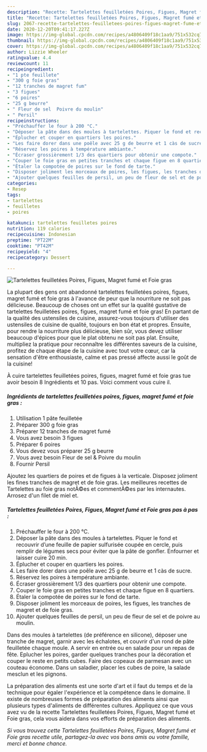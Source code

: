 ```yaml
---
description: "Recette: Tartelettes feuilletées Poires, Figues, Magret fumé et Foie gras"
title: "Recette: Tartelettes feuilletées Poires, Figues, Magret fumé et Foie gras"
slug: 2067-recette-tartelettes-feuilletees-poires-figues-magret-fume-et-foie-gras
date: 2020-12-20T09:41:17.227Z
image: https://img-global.cpcdn.com/recipes/a4806409f18c1aa9/751x532cq70/tartelettes-feuilletees-poires-figues-magret-fume-et-foie-gras-photo-principale-de-la-recette.jpg
thumbnail: https://img-global.cpcdn.com/recipes/a4806409f18c1aa9/751x532cq70/tartelettes-feuilletees-poires-figues-magret-fume-et-foie-gras-photo-principale-de-la-recette.jpg
cover: https://img-global.cpcdn.com/recipes/a4806409f18c1aa9/751x532cq70/tartelettes-feuilletees-poires-figues-magret-fume-et-foie-gras-photo-principale-de-la-recette.jpg
author: Lizzie Wheeler
ratingvalue: 4.4
reviewcount: 11
recipeingredient:
- "1 pte feuillete"
- "300 g foie gras"
- "12 tranches de magret fum"
- "3 figues"
- "6 poires"
- "25 g beurre"
- " Fleur de sel  Poivre du moulin"
- " Persil"
recipeinstructions:
- "Préchauffer le four à 200 °C."
- "Déposer la pâte dans des moules à tartelettes. Piquer le fond et recouvrir d’une feuille de papier sulfurisée coupée en cercle, puis remplir de légumes secs pour éviter que la pâte de gonfler. Enfourner et laisser cuire 20 min."
- "Éplucher et couper en quartiers les poires."
- "Les faire dorer dans une poêle avec 25 g de beurre et 1 càs de sucre."
- "Réservez les poires à température ambiante."
- "Écraser grossièrement 1/3 des quartiers pour obtenir une compote."
- "Couper le foie gras en petites tranches et chaque figue en 8 quartiers."
- "Étaler la compotée de poires sur le fond de tarte."
- "Disposer joliment les morceaux de poires, les figues, les tranches de magret et de foie gras."
- "Ajouter quelques feuilles de persil, un peu de fleur de sel et de poivre au moulin."
categories:
- Resep
tags:
- tartelettes
- feuilletes
- poires

katakunci: tartelettes feuilletes poires 
nutrition: 119 calories
recipecuisine: Indonesian
preptime: "PT22M"
cooktime: "PT42M"
recipeyield: "4"
recipecategory: Dessert

---
```



![Tartelettes feuilletées Poires, Figues, Magret fumé et Foie gras](https://img-global.cpcdn.com/recipes/a4806409f18c1aa9/751x532cq70/tartelettes-feuilletees-poires-figues-magret-fume-et-foie-gras-photo-principale-de-la-recette.jpg)

La plupart des gens ont abandonné tartelettes feuilletées poires, figues, magret fumé et foie gras à l'avance de peur que la nourriture ne soit pas délicieuse. Beaucoup de choses ont un effet sur la qualité gustative de tartelettes feuilletées poires, figues, magret fumé et foie gras! En partant de la qualité des ustensiles de cuisine, assurez-vous toujours d'utiliser des ustensiles de cuisine de qualité, toujours en bon état et propres. Ensuite, pour rendre la nourriture plus délicieuse, bien sûr, vous devez utiliser beaucoup d'épices pour que le plat obtenu ne soit pas plat. Ensuite, multipliez la pratique pour reconnaître les différentes saveurs de la cuisine, profitez de chaque étape de la cuisine avec tout votre cœur, car la sensation d'être enthousiaste, calme et pas pressé affecte aussi le goût de la cuisine!

<!--inarticleads1-->

À cuire tartelettes feuilletées poires, figues, magret fumé et foie gras tue avoir besoin 8 Ingrédients et 10 pas. Voici comment vous cuire il.

##### Ingrédients de tartelettes feuilletées poires, figues, magret fumé et foie gras :

1. Utilisation 1 pâte feuilletée
1. Préparer 300 g foie gras
1. Préparer 12 tranches de magret fumé
1. Vous avez besoin 3 figues
1. Préparer 6 poires
1. Vous devez vous préparer 25 g beurre
1. Vous avez besoin  Fleur de sel &amp; Poivre du moulin
1. Fournir  Persil


Ajoutez les quartiers de poires et de figues à la verticale. Disposez joliment les fines tranches de magret et de foie gras. Les meilleures recettes de Tartelettes au foie gras notÃ©es et commentÃ©es par les internautes. Arrosez d&#39;un filet de miel et. 

<!--inarticleads2-->

##### Tartelettes feuilletées Poires, Figues, Magret fumé et Foie gras pas à pas :

1. Préchauffer le four à 200 °C.
1. Déposer la pâte dans des moules à tartelettes. Piquer le fond et recouvrir d’une feuille de papier sulfurisée coupée en cercle, puis remplir de légumes secs pour éviter que la pâte de gonfler. Enfourner et laisser cuire 20 min.
1. Éplucher et couper en quartiers les poires.
1. Les faire dorer dans une poêle avec 25 g de beurre et 1 càs de sucre.
1. Réservez les poires à température ambiante.
1. Écraser grossièrement 1/3 des quartiers pour obtenir une compote.
1. Couper le foie gras en petites tranches et chaque figue en 8 quartiers.
1. Étaler la compotée de poires sur le fond de tarte.
1. Disposer joliment les morceaux de poires, les figues, les tranches de magret et de foie gras.
1. Ajouter quelques feuilles de persil, un peu de fleur de sel et de poivre au moulin.


Dans des moules à tartelettes (de préférence en silicone), déposer une tranche de magret, garnir avec les échalotes, et couvrir d&#39;un rond de pâte feuilletée chaque moule. A servir en entrée ou en salade pour un repas de fête. Eplucher les poires, garder quelques tranches pour la décoration et couper le reste en petits cubes. Faire des copeaux de parmesan avec un couteau économe. Dans un saladier, placer les cubes de poire, la salade mesclun et les pignons. 

<!--inarticleads1-->

<p>
La préparation des aliments est une sorte d'art et il faut du temps et de la technique pour égaler l'expérience et la compétence dans le domaine. Il existe de nombreuses formes de préparation des aliments ainsi que plusieurs types d'aliments de différentes cultures. Appliquez ce que vous avez vu de la recette Tartelettes feuilletées Poires, Figues, Magret fumé et Foie gras, cela vous aidera dans vos efforts de préparation des aliments.
</p>

<p>
<i>Si vous trouvez cette Tartelettes feuilletées Poires, Figues, Magret fumé et Foie gras recette utile, partagez-la avec vos bons amis ou votre famille, merci et bonne chance.</i>
</p>
